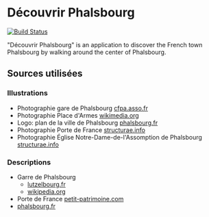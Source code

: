 # Découvrir Phalsbourg
[![Build Status](https://travis-ci.org/cedced19/decouvrir-phalsbourg.svg?branch=master)](https://travis-ci.org/cedced19/decouvrir-phalsbourg)

"Découvrir Phalsbourg" is an application to discover the French town Phalsbourg by walking around the center of Phalsbourg.


## Sources utilisées

### Illustrations

* Photographie gare de Phalsbourg [cfpa.asso.fr](http://www.cfpa.asso.fr/Previsu_GARE.html?IDGare=7413&Order=&combo_Carte=TOUT&combo_Gare=P&combo_Compagnie=Alsace-Lorraine&combo_Departement=TOUT&combo_Image=OUI&Txt_Recherche=&chk_Contenant=)
* Photographie Place d'Armes [wikimedia.org](https://commons.wikimedia.org/wiki/File:Phalsbourg_IMG_3532.JPG)
* Logo: plan de la ville de Phalsbourg [phalsbourg.fr](http://www.phalsbourg.fr/Le_Tourisme/L_Histoire)
* Photographie Porte de France [structurae.info](https://structurae.info/ouvrages/porte-de-france-1680-phalsbourg)
* Photographie Église Notre-Dame-de-l'Assomption de Phalsbourg [structurae.info](https://structurae.info/ouvrages/eglise-notre-dame-de-l-assomption-de-phalsbourg)


### Descriptions

* Garre de Phalsbourg
  *  [lutzelbourg.fr](https://fr.wikipedia.org/wiki/Ligne_de_Lutzelbourg_%C3%A0_Drulingen)
  *  [wikipedia.org](https://fr.wikipedia.org/wiki/Ligne_de_Lutzelbourg_%C3%A0_Drulingen)
* Porte de France [petit-patrimoine.com](http://www.petit-patrimoine.com/fiche-petit-patrimoine.php?id_pp=57540_1)
* [phalsbourg.fr](http://www.phalsbourg.fr/Le_tourisme/Le_Patrimoine)
